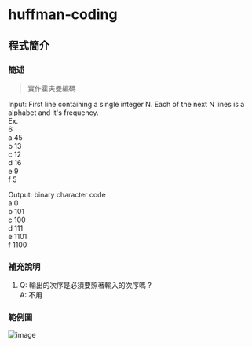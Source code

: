# huffman-coding

## 程式簡介
### 簡述
> 實作霍夫曼編碼

Input: First line containing a single integer N. Each of the next N lines is a alphabet and it's frequency.  
Ex.  
6  
a 45  
b 13  
c 12  
d 16  
e 9  
f 5  
  
Output: binary character code  
a 0  
b 101  
c 100  
d 111  
e 1101  
f 1100  

### 補充說明
1. Q: 輸出的次序是必須要照著輸入的次序嗎 ?   
A: 不用

### 範例圖
![image](https://user-images.githubusercontent.com/86537930/126048427-ff490a03-6d05-4c42-9973-417e80b2903f.png)
